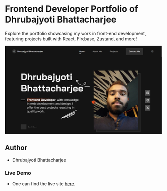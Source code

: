 # Frontend Developer Portfolio of Dhrubajyoti Bhattacharjee

Explore the portfolio showcasing my work in front-end development, featuring projects built with React, Firebase, Zustand, and more!

![Portfolio Homepage](./public/portfolio-home.png)

## Author

- Dhrubajyoti Bhattacharjee

### Live Demo

- One can find the live site [here](https://math-to-dev.vercel.app/).
